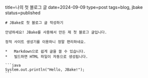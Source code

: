 title=나의 첫 블로그 글
date=2024-09-09
type=post
tags=blog, jbake
status=published
~~~~~~
# JBake로 첫 블로그 글 작성하기

안녕하세요! JBake를 사용해서 만든 제 첫 블로그 글입니다.

정적 사이트 생성기를 이용하니 정말 편리하네요.

*   Markdown으로 쉽게 글을 쓸 수 있습니다.
*   빌드하면 HTML 파일이 자동으로 생성됩니다.

```java
System.out.println("Hello, JBake!");
```
